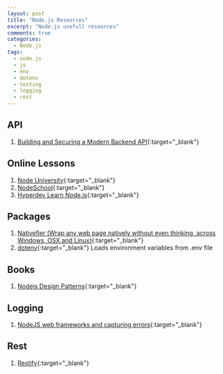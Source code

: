 ```yaml
---
layout: post
title: "Node.js Resources"
excerpt: "Node.js usefull resources"
comments: true
categories:
  - Node.js
tags: 
  - node.js
  - js
  - env
  - dotenv
  - testing
  - logging
  - rest
---
```


## API

1. [Building and Securing a Modern Backend API](https://scotch.io/tutorials/building-and-securing-a-modern-backend-api){:target="_blank"}

## Online Lessons

1. [Node University](http://node.university/){:target="_blank"}
1. [NodeSchool](http://nodeschool.io/){:target="_blank"}
1. [Hyperdev Learn Node.js](https://hyperdev.wpengine.com/help/learn-node-js-free-beginner-course/){:target="_blank"}

## Packages

1. [Nativefier (Wrap any web page natively without even thinking, across Windows, OSX and Linux)](https://github.com/jiahaog/nativefier){:target="_blank"}
1. [dotenv](https://www.npmjs.com/package/dotenv){:target="_blank"} Loads environment variables from .env file

## Books

1. [Nodejs Design Patterns](https://www.nodejsdesignpatterns.com/){:target="_blank"}

## Logging

1. [NodeJS web frameworks and capturing errors](https://raygun.com/blog/nodejs-web-frameworks-and-capturing-errors/){:target="_blank"}

## Rest

1. [Restify](http://restify.com/){:target="_blank"}


